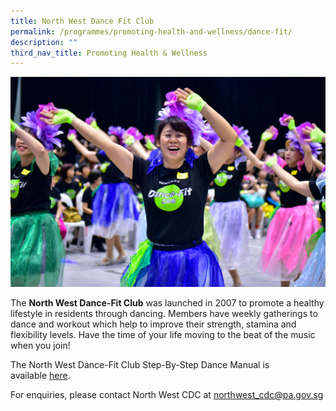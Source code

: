 ```yaml
---
title: North West Dance Fit Club
permalink: /programmes/promoting-health-and-wellness/dance-fit/
description: ""
third_nav_title: Promoting Health & Wellness
---
```

<meta name="description" content="North West Dance Fit Club">

![](/images/Programmes/Promoting%20Health%20and%20Wellness/IMG273%20-%202018%20DFC%20challenge%20Big%20Box.jpg)

The **North West Dance-Fit Club** was launched in 2007 to promote a healthy lifestyle in residents through dancing. Members have weekly gatherings to dance and workout which help to improve their strength, stamina and flexibility levels. Have the time of your life moving to the beat of the music when you join!
  
The North West Dance-Fit Club Step-By-Step Dance Manual is available [here](/files/North%20West%20Dance%20Fit%20Manual.pdf).

 For enquiries, please contact North West CDC at [northwest\_cdc@pa.gov.sg](mailto:northwest_cdc@pa.gov.sg)